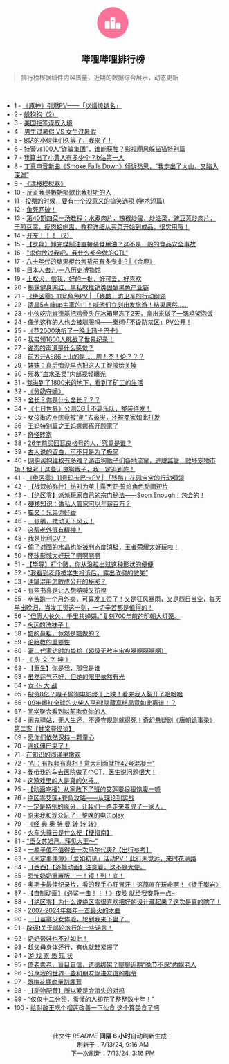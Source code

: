 <div align="center">
    <img src="./assets/icon_rank.png" alt="logo" />
    <h2>哔哩哔哩排行榜</h>
</div>

> 排行榜根据稿件内容质量，近期的数据综合展示，动态更新

<br />

<ul><li><span>1 - <a href=https://www.bilibili.com/BV1RZ421K7CT>《原神》引燃PV——「以燔燎铸名」</a></span></li><li><span>2 - <a href=https://www.bilibili.com/BV1pz421q7d8>躲狗狗（2）</a></span></li><li><span>3 - <a href=https://www.bilibili.com/BV1Hy411i7uV>美国拒签漠叔入境</a></span></li><li><span>4 - <a href=https://www.bilibili.com/BV1wH4y1A7u6>男生过暑假 VS 女生过暑假</a></span></li><li><span>5 - <a href=https://www.bilibili.com/BV1vw4m1a7Vk>B站的小伙伴们久等了，我来了！</a></span></li><li><span>6 - <a href=https://www.bilibili.com/BV18f421z7U4>特警vs100人“诈骗集团”，谁能获胜？影视飓风躲猫猫特别篇</a></span></li><li><span>7 - <a href=https://www.bilibili.com/BV1s4421U7jt>我算出了小黄人有多少个？b站第一人</a></span></li><li><span>8 - <a href=https://www.bilibili.com/BV1ow4m1a7yL>丁真电音新曲《Smoke Falls Down》倾诉愁思，“我走出了大山，又陷入深渊”</a></span></li><li><span>9 - <a href=https://www.bilibili.com/BV1pm421g7qe>《漂移模拟器》</a></span></li><li><span>10 - <a href=https://www.bilibili.com/BV1u1421k7AR>反正我是嫉妒唱歌比我好听的人</a></span></li><li><span>11 - <a href=https://www.bilibili.com/BV18x4y1x7tg>投票的时候，要有一个没意义的搞笑选项 (学术短篇)</a></span></li><li><span>12 - <a href=https://www.bilibili.com/BV1Q4421U7Uy>鱼死网破！</a></span></li><li><span>13 - <a href=https://www.bilibili.com/BV12Z421K7iT>第40期四菜一汤教程：水煮肉片，辣椒炒蛋，炒油菜，豌豆荚炒肉片，干煎豆腐，瘦肉蛤蜊盅，教程详细从买菜开始到成品，很实用哦！</a></span></li><li><span>14 - <a href=https://www.bilibili.com/BV1ib421E7Qv>开车！！！（2）</a></span></li><li><span>15 - <a href=https://www.bilibili.com/BV1cE421P7CJ>【罗翔】卸完煤制油直接装食用油？这不是一般的食品安全事故</a></span></li><li><span>16 - <a href=https://www.bilibili.com/BV13f421q77c>"求你放过我吧，我什么都会做的OTL"</a></span></li><li><span>17 - <a href=https://www.bilibili.com/BV1Ay411i7tV>八十年代的糖果柜台售货员有多专业？|《金鹿》</a></span></li><li><span>18 - <a href=https://www.bilibili.com/BV1z4421U7x2>日本人去九·一八历史博物馆</a></span></li><li><span>19 - <a href=https://www.bilibili.com/BV15S421R7ca>土松犬，信我，好的一批，好可爱，好喜欢</a></span></li><li><span>20 - <a href=https://www.bilibili.com/BV1xw4m1a7JX>揭露健身网红、黑私教推销类固醇黑色产业链</a></span></li><li><span>21 - <a href=https://www.bilibili.com/BV1XW421X7xt>《绝区零》11号角色PV | 「残酷」防卫军的行动纲领</a></span></li><li><span>22 - <a href=https://www.bilibili.com/BV1zm421G7df>清晨5点敲up主家的门！喊他们立刻出发旅游！结果居然......</a></span></li><li><span>23 - <a href=https://www.bilibili.com/BV1Nr421M7GE>小伙吃完肯德基把鸡骨头在冰箱里冻了2天，拿出来做了一锅鸡架泡饭</a></span></li><li><span>24 - <a href=https://www.bilibili.com/BV18E421P7rh>像他这样的人也会被驯服吗——秦彻·「不设防禁区」PV公开！</a></span></li><li><span>25 - <a href=https://www.bilibili.com/BV1Cx4y1t7ob>《花2000块听了一晚上玛卡巴卡》</a></span></li><li><span>26 - <a href=https://www.bilibili.com/BV1JW421d7yU>我带领1600人挑战了世界纪录！</a></span></li><li><span>27 - <a href=https://www.bilibili.com/BV1Jx4y1x73U>姿态的声道是什么感觉？</a></span></li><li><span>28 - <a href=https://www.bilibili.com/BV1zz421z79a>前方开AE86上山的是……周！杰！伦？？？</a></span></li><li><span>29 - <a href=https://www.bilibili.com/BV1Hy411B7m9>妹妹：真后悔没早点把这人工智障给关掉</a></span></li><li><span>30 - <a href=https://www.bilibili.com/BV1jH4y1A7PE>邪教“血水圣灵”内部视频曝光</a></span></li><li><span>31 - <a href=https://www.bilibili.com/BV1WJaieUECY>我进到了1800米的地下，看到了矿工的生活</a></span></li><li><span>32 - <a href=https://www.bilibili.com/BV14T421Y75k>《分奶夺嫡》</a></span></li><li><span>33 - <a href=https://www.bilibili.com/BV141421k7zE>舍长？你是什么舍长？？？</a></span></li><li><span>34 - <a href=https://www.bilibili.com/BV1aE421A7ce>《七日世界》公测CG | 不羁乐队，整装待发！</a></span></li><li><span>35 - <a href=https://www.bilibili.com/BV1hm421g7qc>女孩街边点痣竟被“削”去鼻尖，还被商家如此打发</a></span></li><li><span>36 - <a href=https://www.bilibili.com/BV19m421G7Zw>王妈特别篇之王妈娜娜离开顾家了</a></span></li><li><span>37 - <a href=https://www.bilibili.com/BV1zm421g7xv>奇怪砖家</a></span></li><li><span>38 - <a href=https://www.bilibili.com/BV1f1421b7Hw>26年前买回瓦良格号的人，究竟是谁？</a></span></li><li><span>39 - <a href=https://www.bilibili.com/BV1F6421f7MN>古人说的留白，可不只是为了极简</a></span></li><li><span>40 - <a href=https://www.bilibili.com/BV1qH4y1w7rJ>网购买狗维权有多难？游击狗贩子们各地流窜，逃脱监管，败坏宠物市场！但对于这些无良狗贩子，我一定追到底！</a></span></li><li><span>41 - <a href=https://www.bilibili.com/BV1Af421q78D>《绝区零》11号玛卡巴卡PV | 「残酷」花园宝宝的行动纲领</a></span></li><li><span>42 - <a href=https://www.bilibili.com/BV1FZ421u7Z2>【战双帕弥什】纺时为茧 | 露西亚·誓焰角色动画短片</a></span></li><li><span>43 - <a href=https://www.bilibili.com/BV1HJ4m1M76x>【绝区零】派派玩家自己的宗门秘法——Soon Enough！包会的！</a></span></li><li><span>44 - <a href=https://www.bilibili.com/BV1xy411i7dx>硬核知识：做私人管家可以年薪百万？</a></span></li><li><span>45 - <a href=https://www.bilibili.com/BV1Ry411v7mh>猫又：兄弟你好香</a></span></li><li><span>46 - <a href=https://www.bilibili.com/BV15W421d7ga>一张嘴，搅动天下风云！</a></span></li><li><span>47 - <a href=https://www.bilibili.com/BV1mH4y1w7ss>这帮老外很有精神！</a></span></li><li><span>48 - <a href=https://www.bilibili.com/BV19S411c7tC>我是比利CV？</a></span></li><li><span>49 - <a href=https://www.bilibili.com/BV1WT421k79d>偷了对面的水晶也能被判态度消极，王者荣耀太好玩啦！</a></span></li><li><span>50 - <a href=https://www.bilibili.com/BV1hE421A7uy>环球影城太好玩了啊啊啊啊</a></span></li><li><span>51 - <a href=https://www.bilibili.com/BV144421D7dE>【毕导】打个赌，你从没拉出过这种形状的便便</a></span></li><li><span>52 - <a href=https://www.bilibili.com/BV1zf421q7A2>“我看到老师被学生投诉后，露出欣慰的微笑”</a></span></li><li><span>53 - <a href=https://www.bilibili.com/BV1hS421R7Pr>油罐混用怎敢成公开的秘密？</a></span></li><li><span>54 - <a href=https://www.bilibili.com/BV1AZ421u7gA>有些书真是让人想呐喊又彷徨</a></span></li><li><span>55 - <a href=https://www.bilibili.com/BV1Bf421z7GG>辛苦跑一个月外卖，可算发工资了！又是狂风暴雨，又是烈日当空，每天早出晚归，当发工资这一刻，一切辛苦都是值得的！</a></span></li><li><span>56 - <a href=https://www.bilibili.com/BV1bm421G7A9>“但愿人长久，千里共婵娟。”复刻700年前的明朝大灯笼。</a></span></li><li><span>57 - <a href=https://www.bilibili.com/BV1XZ421K7Qc>永远的洗袜子！</a></span></li><li><span>58 - <a href=https://www.bilibili.com/BV1Nw4m1Y7Ph>醋的鼻祖，竟然是糖做的？</a></span></li><li><span>59 - <a href=https://www.bilibili.com/BV14b421E7gK>论胎教的重要性</a></span></li><li><span>60 - <a href=https://www.bilibili.com/BV1if421z7ft>富二代家访时的尴尬（超级无敌宇宙爽啊啊啊啊啊）</a></span></li><li><span>61 - <a href=https://www.bilibili.com/BV1wS411w7uU>《 头 文 字 坤 》</a></span></li><li><span>62 - <a href=https://www.bilibili.com/BV1RE421A7ga>【重生】你是我，那我是谁</a></span></li><li><span>63 - <a href=https://www.bilibili.com/BV1n4421D7MH>虽然运气不好，但她的眼里依然有光</a></span></li><li><span>64 - <a href=https://www.bilibili.com/BV11r421T7Zf>女 仆 大 战</a></span></li><li><span>65 - <a href=https://www.bilibili.com/BV1pH4y1w7Ew>投资8亿？嘎子偷狗电影终于上映！看完我人裂开了哈哈哈</a></span></li><li><span>66 - <a href=https://www.bilibili.com/BV1s1421b7oR>09年爆红全球的火柴人亨利!隐藏真结局竟如此离谱！？</a></span></li><li><span>67 - <a href=https://www.bilibili.com/BV1CZ421K7Qs>同学聚会看到以前欺负你的人</a></span></li><li><span>68 - <a href=https://www.bilibili.com/BV1AT421k77w>闹鬼驿站，无人生还，不遵守规则就得死！奇幻悬疑剧《唐朝诡事录》 第二案【甘棠驿怪谈】</a></span></li><li><span>69 - <a href=https://www.bilibili.com/BV1Db421n7Ym>愿你们依然保持一颗童心</a></span></li><li><span>70 - <a href=https://www.bilibili.com/BV1BT421k7CF>海妖僵尸来了！</a></span></li><li><span>71 - <a href=https://www.bilibili.com/BV1tm421G71J>在知识的海洋里撒欢</a></span></li><li><span>72 - <a href=https://www.bilibili.com/BV1cM4m1m7pR>"AI：有视频有真相！意大利面就拌42号混凝土"</a></span></li><li><span>73 - <a href=https://www.bilibili.com/BV181421b798>我带我的车去医院做了个CT，医生说问题很大！</a></span></li><li><span>74 - <a href=https://www.bilibili.com/BV1XM4m117dr>这游戏里的人是真的欠揍…</a></span></li><li><span>75 - <a href=https://www.bilibili.com/BV1X1421b7Ym>【动画吃播】从家政下了班的艾莲要狠狠饱腹一顿</a></span></li><li><span>76 - <a href=https://www.bilibili.com/BV1TW421d7kQ>绝区零艾莲+苍角攻略——从理论到实战</a></span></li><li><span>77 - <a href=https://www.bilibili.com/BV1TE421P7n5>一定是特别的缘分，让我们一路走来变成了一家人。</a></span></li><li><span>78 - <a href=https://www.bilibili.com/BV12x4y1t7F4>原来我和观众玩了一整晚的电击play</a></span></li><li><span>79 - <a href=https://www.bilibili.com/BV1MW421R7Qu>《经 典 奥 特 曼 转 转 转》</a></span></li><li><span>80 - <a href=https://www.bilibili.com/BV1ST421r7nw>火车头撞击是什么梗【梗指南】</a></span></li><li><span>81 - <a href=https://www.bilibili.com/BV1Hm421g7Uk>“臣女苏妲己…拜见大王～”</a></span></li><li><span>82 - <a href=https://www.bilibili.com/BV18w4m1Y7s3>一辈子值不值得去一次马尔代夫?【出行参考】</a></span></li><li><span>83 - <a href=https://www.bilibili.com/BV141421b7pB>《未定事件簿》「爱如初见」活动PV：此行未觉远，来时花满路</a></span></li><li><span>84 - <a href=https://www.bilibili.com/BV1uf421q7A9>【西西】【逐帧动画】注意看，这不是大便。</a></span></li><li><span>85 - <a href=https://www.bilibili.com/BV1Lw4m1Y7pg>恐怖奶奶重置版！一！镜！到！底！</a></span></li><li><span>86 - <a href=https://www.bilibili.com/BV1CT421k7jB>奥斯卡最佳纪录片，看的我手心狂冒汗！这简直在玩命啊！《徒手攀岩》</a></span></li><li><span>87 - <a href=https://www.bilibili.com/BV1dy411q7xM>【自制动画】《必鲨一击！！！》夜晚 就给我安静一点~</a></span></li><li><span>88 - <a href=https://www.bilibili.com/BV1tS421R7qp>【绝区零】为什么说绝区零很喜欢把好的设计藏起来？这次是真的瞎了！</a></span></li><li><span>89 - <a href=https://www.bilibili.com/BV1gw4m1Y7Ss>2007-2024年每年一首最火的术曲</a></span></li><li><span>90 - <a href=https://www.bilibili.com/BV12S421R7gs>一日苗寨少女体验，轮到我来下蛊了…</a></span></li><li><span>91 - <a href=https://www.bilibili.com/BV1AsaieLEuZ>辟谣❗关于邮轮旅行的一些谣言！</a></span></li><li><span>92 - <a href=https://www.bilibili.com/BV1PH4y1A71K>奶奶带娃也不过如此！</a></span></li><li><span>93 - <a href=https://www.bilibili.com/BV1zb421n73w>趁父母身体还行，有仇就赶紧报了</a></span></li><li><span>94 - <a href=https://www.bilibili.com/BV18b421n72K>游 戏 素 质 现 状</a></span></li><li><span>95 - <a href=https://www.bilibili.com/BV1mx4y1x75g>倚老卖老，盲目自信，道德绑架？聊聊近期“晚节不保“内娱老人</a></span></li><li><span>96 - <a href=https://www.bilibili.com/BV1zm421g7gr>分享我的世界一些和朋友促进友谊的指令</a></span></li><li><span>97 - <a href=https://www.bilibili.com/BV1YE421A712>跟梅花鹿商量割鹿茸</a></span></li><li><span>98 - <a href=https://www.bilibili.com/BV1cW421d7CF>【动物配音】所以爱是会消失的对吗</a></span></li><li><span>99 - <a href=https://www.bilibili.com/BV1GW421d7Sj>“仅仅十二分钟，看懂的人却花了整整数十年！”</a></span></li><li><span>100 - <a href=https://www.bilibili.com/BV1v1421b7Rv>给耐酸王吃个榴莲改善一下伙食 这个算美食了吧</a></span></li></ul>

<br />

<p align=center>此文件 <i>README</i> <b>间隔 6 小时</b>自动刷新生成！<br>刷新于：7/13/24, 9:16 AM<br>下一次刷新：7/13/24, 3:16 PM</p>